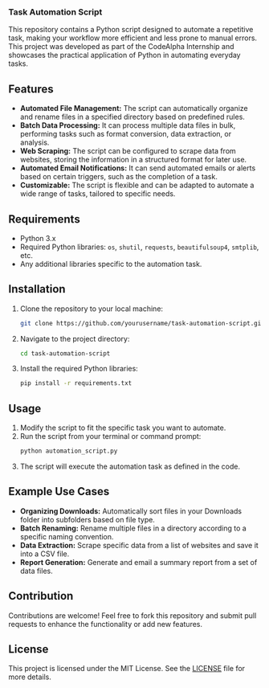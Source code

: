 ### Task Automation Script

This repository contains a Python script designed to automate a repetitive task, making your workflow more efficient and less prone to manual errors. This project was developed as part of the CodeAlpha Internship and showcases the practical application of Python in automating everyday tasks.

## Features

- **Automated File Management:** The script can automatically organize and rename files in a specified directory based on predefined rules.
- **Batch Data Processing:** It can process multiple data files in bulk, performing tasks such as format conversion, data extraction, or analysis.
- **Web Scraping:** The script can be configured to scrape data from websites, storing the information in a structured format for later use.
- **Automated Email Notifications:** It can send automated emails or alerts based on certain triggers, such as the completion of a task.
- **Customizable:** The script is flexible and can be adapted to automate a wide range of tasks, tailored to specific needs.

## Requirements

- Python 3.x
- Required Python libraries: `os`, `shutil`, `requests`, `beautifulsoup4`, `smtplib`, etc.
- Any additional libraries specific to the automation task.

## Installation

1. Clone the repository to your local machine:
    ```bash
    git clone https://github.com/yourusername/task-automation-script.git
    ```
2. Navigate to the project directory:
    ```bash
    cd task-automation-script
    ```
3. Install the required Python libraries:
    ```bash
    pip install -r requirements.txt
    ```

## Usage

1. Modify the script to fit the specific task you want to automate.
2. Run the script from your terminal or command prompt:
    ```bash
    python automation_script.py
    ```
3. The script will execute the automation task as defined in the code.

## Example Use Cases

- **Organizing Downloads:** Automatically sort files in your Downloads folder into subfolders based on file type.
- **Batch Renaming:** Rename multiple files in a directory according to a specific naming convention.
- **Data Extraction:** Scrape specific data from a list of websites and save it into a CSV file.
- **Report Generation:** Generate and email a summary report from a set of data files.

## Contribution

Contributions are welcome! Feel free to fork this repository and submit pull requests to enhance the functionality or add new features.

## License

This project is licensed under the MIT License. See the [LICENSE](LICENSE) file for more details.

